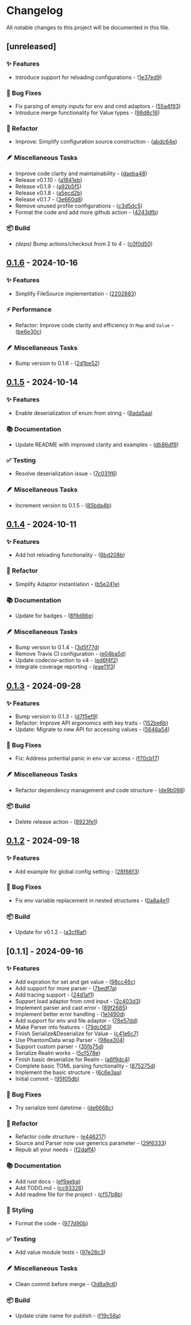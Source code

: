 # Changelog

All notable changes to this project will be documented in this file.

## [unreleased]

### ✨ Features

- Introduce support for reloading configurations - ([1e37ed9](https://github.com/vainjoker/realme/commit/1e37ed902a27c908559e16e0c9264a9e934805b5))

### 🐛 Bug Fixes

- Fix parsing of empty inputs for env and cmd adaptors - ([55a4f93](https://github.com/vainjoker/realme/commit/55a4f93e5b3260eebe56476aad1cdb31a91bfeed))
- Introduce merge functionality for Value types - ([98d8c16](https://github.com/vainjoker/realme/commit/98d8c16a5e93a5f004dbeab30f5103846cbc2aed))

### 🚜 Refactor

- Improve: Simplify configuration source construction    - ([abdc64e](https://github.com/vainjoker/realme/commit/abdc64eca8e3eb878e703231158b35e450974d5d))

### 🪶 Miscellaneous Tasks

- Improve code clarity and maintainability    - ([daeba48](https://github.com/vainjoker/realme/commit/daeba480c7edb286e598c2eaa681b1f30fdc5cd1))
- Release v0.1.10 - ([a1841eb](https://github.com/vainjoker/realme/commit/a1841eba7acbee4d1ff85912f85900e5e0a35810))
- Release v0.1.9 - ([a92b5f5](https://github.com/vainjoker/realme/commit/a92b5f526ee26e25b336de5c5acdcd95118cc1be))
- Release v0.1.8 - ([a5ecd2b](https://github.com/vainjoker/realme/commit/a5ecd2b462354bf401022073d436499864a89633))
- Release v0.1.7 - ([3e660d8](https://github.com/vainjoker/realme/commit/3e660d8b11ef1e8ae7917548b6113637446565ba))
- Remove unused profile configurations    - ([c3d5dc5](https://github.com/vainjoker/realme/commit/c3d5dc500ca052d816d93eb36cd333046f2f7637))
- Format the code and add more github action    - ([4243dfb](https://github.com/vainjoker/realme/commit/4243dfb52c5b8aa3e49bd2010f4fbc47a3c311d4))

### 📦️ Build

- *(deps)* Bump actions/checkout from 2 to 4 - ([c0f0d50](https://github.com/vainjoker/realme/commit/c0f0d508cf6be6188d542d523bfed7ed0c378290))

## [0.1.6](https://github.com/vainjoker/realme/compare/v0.1.5..v0.1.6) - 2024-10-16

### ✨ Features

- Simplify FileSource implementation - ([2202883](https://github.com/vainjoker/realme/commit/2202883d58b2cbb942393d49bd8223b13e55ca25))

### ⚡️ Performance

- Refactor: Improve code clarity and efficiency in `Map` and `Value` - ([be6e30c](https://github.com/vainjoker/realme/commit/be6e30ce2073e89e1514789de1e6cf504fff697d))

### 🪶 Miscellaneous Tasks

- Bump version to 0.1.6 - ([2d1be52](https://github.com/vainjoker/realme/commit/2d1be52ce159c854ca67c9edc859aa27bf2782ac))

## [0.1.5](https://github.com/vainjoker/realme/compare/v0.1.4..v0.1.5) - 2024-10-14

### ✨ Features

- Enable deserialization of enum from string - ([8ada5aa](https://github.com/vainjoker/realme/commit/8ada5aa001e6d3705a3e716c7cd3935cc371dddb))

### 📚 Documentation

- Update README with improved clarity and examples - ([db86df9](https://github.com/vainjoker/realme/commit/db86df95b00b0b4e8e06ef7525d9268e0472e10d))

### ✅ Testing

- Resolve deserialization issue - ([7c031f6](https://github.com/vainjoker/realme/commit/7c031f662aa22e91ac5f8ba53899921f25e9a9bb))

### 🪶 Miscellaneous Tasks

- Increment version to 0.1.5 - ([85bda4b](https://github.com/vainjoker/realme/commit/85bda4be7febe2d81a782cba7c65a4f4602e1ca3))

## [0.1.4](https://github.com/vainjoker/realme/compare/v0.1.3..v0.1.4) - 2024-10-11

### ✨ Features

- Add hot reloading functionality - ([6bd208b](https://github.com/vainjoker/realme/commit/6bd208b2ef52c26d5f05b38975e88fc0a2e696b9))

### 🚜 Refactor

- Simplify Adaptor instantiation - ([b5e241e](https://github.com/vainjoker/realme/commit/b5e241e0cc1bd5f967f43393308d1da96f2a72a7))

### 📚 Documentation

- Update for badges - ([8f9d86e](https://github.com/vainjoker/realme/commit/8f9d86e03475e03b4280771d84fa39496e1577c3))

### 🪶 Miscellaneous Tasks

- Bump version to 0.1.4 - ([3d5f77d](https://github.com/vainjoker/realme/commit/3d5f77d75f998b1a94b209d993f7b16ef83d548a))
- Remove Travis CI configuration - ([e04ba5d](https://github.com/vainjoker/realme/commit/e04ba5dcbc79b2617e00e69f28ea5c52269fdeec))
- Update codecov-action to v4 - ([ed6f4f2](https://github.com/vainjoker/realme/commit/ed6f4f20a92994c148cb0fde773307da0aac9219))
- Integrate coverage reporting - ([eae11f3](https://github.com/vainjoker/realme/commit/eae11f3b7aec034aec9327f7961336614be3c803))

## [0.1.3](https://github.com/vainjoker/realme/compare/v0.1.2..v0.1.3) - 2024-09-28

### ✨ Features

- Bump version to 0.1.3    - ([d7f5ef9](https://github.com/vainjoker/realme/commit/d7f5ef9bea5ededca4573e4da516e05c43ee329d))
- Refactor: Improve API ergonomics with key traits    - ([152be6b](https://github.com/vainjoker/realme/commit/152be6b7b3889210ec9ddd116ac4eb50b9c0a6e4))
- Update: Migrate to new API for accessing values - ([5646a54](https://github.com/vainjoker/realme/commit/5646a54e7be67714042acfc0656a31deac4a6d14))

### 🐛 Bug Fixes

- Fix: Address potential panic in env var access - ([f70cb17](https://github.com/vainjoker/realme/commit/f70cb171d3c5287a74bf4543f82734ca8eb41cc0))

### 🪶 Miscellaneous Tasks

- Refactor dependency management and code structure    - ([de9b098](https://github.com/vainjoker/realme/commit/de9b0983eba030aa6231995b29e4564a422efe61))

### 📦️ Build

- Delete release action - ([8923fe1](https://github.com/vainjoker/realme/commit/8923fe1f793613d766c0b91764cc1f13584b55c9))

## [0.1.2](https://github.com/vainjoker/realme/compare/v0.1.1..v0.1.2) - 2024-09-18

### ✨ Features

- Add example for global config setting - ([28f66f3](https://github.com/vainjoker/realme/commit/28f66f3e1bdc084d72ab2b04443b5fdb377e57c2))

### 🐛 Bug Fixes

- Fix env variable replacement in nested structures - ([0a8a4e1](https://github.com/vainjoker/realme/commit/0a8a4e1275ee177790ffd07d4fe944b5f02ededc))

### 📦️ Build

- Update for v0.1.2 - ([a3cf6af](https://github.com/vainjoker/realme/commit/a3cf6af2d82a224ed351047cd8f677a17001d00f))

## [0.1.1] - 2024-09-16

### ✨ Features

- Add expration for set and get value - ([98cc46c](https://github.com/vainjoker/realme/commit/98cc46c8cdbebbcc5e183a0ae2a73fa8176a4882))
- Add support for more parser - ([7bedf7a](https://github.com/vainjoker/realme/commit/7bedf7a1d331df0e3adb5e2079e2b5d09eb97bf6))
- Add tracing support - ([24d1af1](https://github.com/vainjoker/realme/commit/24d1af191bb94bbc5d39cd1b2321fbc60c6b8378))
- Support load adaptor from cmd input - ([2c403d3](https://github.com/vainjoker/realme/commit/2c403d33aac99ace16bacbf6a8fd7d484371de9f))
- Implement parser and cast error - ([89f2685](https://github.com/vainjoker/realme/commit/89f26853af813aa824e21a8163fd276a9319689b))
- Implement better error handling - ([1e1490d](https://github.com/vainjoker/realme/commit/1e1490ddf2851bfa9f317345961bf1ad5fc8a2e1))
- Add support for env and file adaptor - ([78e57dd](https://github.com/vainjoker/realme/commit/78e57dd7270c7531d34eba7fba6caf22511a6694))
- Make Parser into features - ([79dc063](https://github.com/vainjoker/realme/commit/79dc0634f8e95813529882c2e8727368b767b81d))
- Finish Serialize&Deserialize for Value - ([c41e6c7](https://github.com/vainjoker/realme/commit/c41e6c7f0c5ca528f544876747dc0a557a23328d))
- Use PhantomData wrap Parser - ([98ea304](https://github.com/vainjoker/realme/commit/98ea304c1f432e8c551611417604dddc0ac16934))
- Support custom parser - ([35fb75d](https://github.com/vainjoker/realme/commit/35fb75dabc46ac9ec0108aa3cca81567f52e87c8))
- Serialize Realm works - ([5cf578e](https://github.com/vainjoker/realme/commit/5cf578e7e684d2796a74dfc79a0ed9e01e66918b))
- Finish basic deserialize for Realm - ([a6f9dc4](https://github.com/vainjoker/realme/commit/a6f9dc416a74933b2a507d4ed568178df1234c92))
- Complete basic TOML parsing functionality - ([875275d](https://github.com/vainjoker/realme/commit/875275d9341c98118a92dc24aec228ec9ea71bae))
- Implement the basic structure - ([6c6e3aa](https://github.com/vainjoker/realme/commit/6c6e3aadbd250b41f8096ae7cae91dd742f89d4a))
- Initial commit - ([95f05db](https://github.com/vainjoker/realme/commit/95f05dbfafc61fabece1ed0b86f16c2f83fc0d67))

### 🐛 Bug Fixes

- Try serialize toml datetime - ([de6668c](https://github.com/vainjoker/realme/commit/de6668c309af9a796aed3800b61f3c24c9117c86))

### 🚜 Refactor

- Refactor code structure - ([e446217](https://github.com/vainjoker/realme/commit/e446217f570ad1ef2bc79f831d7c529665f7531a))
- Source and Parser now use generics parameter - ([29f6333](https://github.com/vainjoker/realme/commit/29f6333b5330e4c1a5ff49e21aa87ce4c84d7cbd))
- Repub all your needs - ([f2daff4](https://github.com/vainjoker/realme/commit/f2daff44ab618b41ad42081fc14c651f75ff9c7b))

### 📚 Documentation

- Add rust docs - ([ef9aeba](https://github.com/vainjoker/realme/commit/ef9aebadf245a35fe4088a14ee579d8ef25f8565))
- Add TODO.md - ([cc93326](https://github.com/vainjoker/realme/commit/cc93326bfb462b71c2dd34551d61b213fd29f5b0))
- Add readme file for the project - ([cf57b8b](https://github.com/vainjoker/realme/commit/cf57b8b1a3aa2eb4f491d2bc97dccb19fa887a3d))

### 🎨 Styling

- Format the code - ([977d90b](https://github.com/vainjoker/realme/commit/977d90b5d073e5613f5d68faec1788223b87a98f))

### ✅ Testing

- Add value module tests - ([97e28c3](https://github.com/vainjoker/realme/commit/97e28c307a440d6ee55c28c02841328e2d6f16d0))

### 🪶 Miscellaneous Tasks

- Clean commit before merge - ([3d8a9c6](https://github.com/vainjoker/realme/commit/3d8a9c6ac5e13831229534ca740ba8dc325a49f5))

### 📦️ Build

- Update crate name for publish - ([f19c58a](https://github.com/vainjoker/realme/commit/f19c58a824a204aa300399187d69eae6107c3cdd))

<!-- generated by git-cliff -->
